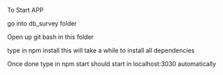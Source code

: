 To Start APP

go into db_survey folder

Open up git bash in this folder 

type in npm install
  this will take a while to install all dependencies
 
 Once done type in npm start should start in localhost:3030 automatically
